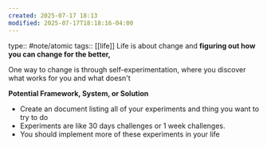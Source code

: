 ```yaml
---
created: 2025-07-17 18:13
modified: 2025-07-17T18:18:16-04:00
---
```

type:: #note/atomic
tags:: [[life]]
Life is about change and **figuring out how you can change for the better,**

One way to change is through self-experimentation, where you discover what works for you and what doesn't


**Potential Framework, System, or Solution**
- Create an document listing all of your experiments and thing you want to try to do
- Experiments are like 30 days challenges or 1 week challenges.
- You should implement more of these experiments in your life
